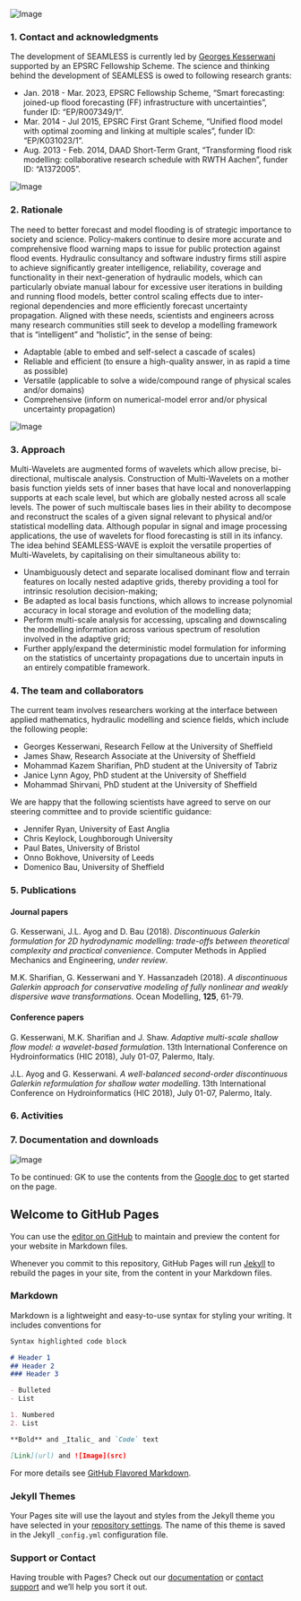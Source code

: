 ![Image](Fig_1G.jpg)





### 1. Contact and acknowledgments 
The development of SEAMLESS is currently led by [Georges Kesserwani](https://www.sheffield.ac.uk/civil/staff/academic/gk) supported by an EPSRC Fellowship Scheme. The science and thinking behind the development of SEAMLESS is owed to following research grants: 
- Jan. 2018 - Mar. 2023, EPSRC Fellowship Scheme, “Smart forecasting: joined-up flood forecasting (FF) infrastructure with uncertainties”, funder ID: “EP/R007349/1”. 
- Mar. 2014 - Jul 2015, EPSRC First Grant Scheme, “Unified flood model with optimal zooming and linking at multiple scales”, funder ID: “EP/K031023/1”. 
- Aug. 2013 - Feb. 2014, DAAD Short-Term Grant, “Transforming flood risk modelling: collaborative research schedule with RWTH Aachen”, funder ID: “A1372005”.





![Image](Fig_2G.jpg)


### 2. Rationale
The need to better forecast and model flooding is of strategic importance to society and science. Policy-makers continue to desire more accurate and comprehensive flood warning maps to issue for public protection against flood events. Hydraulic consultancy and software industry firms still aspire to achieve significantly greater intelligence, reliability, coverage and functionality in their next-generation of hydraulic models, which can particularly obviate manual labour for excessive user iterations in building and running flood models, better control scaling effects due to inter-regional dependencies and more efficiently forecast uncertainty propagation. Aligned with these needs, scientists and engineers across many research communities still seek to develop a modelling framework that is “intelligent” and “holistic”, in the sense of being:
- Adaptable (able to embed and self-select a cascade of scales) 
- Reliable and efficient (to ensure a high-quality answer, in as rapid a time as possible)
- Versatile (applicable to solve a wide/compound range of physical scales and/or domains)
- Comprehensive (inform on numerical-model error and/or physical uncertainty propagation)


![Image](Fig_3G.jpg)



### 3. Approach
Multi-Wavelets are augmented forms of wavelets which allow precise, bi-directional, multiscale analysis. Construction of Multi-Wavelets on a mother basis function yields sets of inner bases that have local and nonoverlapping supports at each scale level, but which are globally nested across all scale levels. The power of such multiscale bases lies in their ability to decompose and reconstruct the scales of a given signal relevant to physical and/or statistical modelling data. Although popular in signal and image processing applications, the use of wavelets for flood forecasting is still in its infancy. The idea behind SEAMLESS-WAVE is exploit the versatile properties of Multi-Wavelets, by capitalising on their simultaneous ability to:
- Unambiguously detect and separate localised dominant flow and terrain features on locally nested adaptive grids, thereby providing a tool for intrinsic resolution decision-making; 
- Be adapted as local basis functions, which allows to increase polynomial accuracy in local storage and evolution of the modelling data; 
- Perform multi-scale analysis for accessing, upscaling and downscaling the modelling information across various spectrum of resolution involved in the adaptive grid; 
- Further apply/expand the deterministic model formulation for informing on the statistics of uncertainty propagations due to uncertain inputs in an entirely compatible framework. 


### 4. The team and collaborators 
The current team involves researchers working at the interface between applied mathematics, hydraulic modelling and science fields, which include the following people: 
- Georges Kesserwani, Research Fellow at the University of Sheffield 
- James Shaw, Research Associate at the University of Sheffield
- Mohammad Kazem Sharifian, PhD student at the University of Tabriz 
- Janice Lynn Agoy, PhD student at the University of Sheffield
- Mohammad Shirvani, PhD student at the University of Sheffield

We are happy that the following scientists have agreed to serve on our steering committee and to provide scientific guidance:
- Jennifer Ryan, University of East Anglia
- Chris Keylock, Loughborough University
- Paul Bates, University of Bristol
- Onno Bokhove, University of Leeds
- Domenico Bau, University of Sheffield 




### 5. Publications
#### Journal papers
G. Kesserwani, J.L. Ayog and D. Bau (2018). _Discontinuous Galerkin formulation for 2D hydrodynamic modelling:
trade-offs between theoretical complexity and practical convenience_. Computer Methods in Applied Mechanics and Engineering, *under review*. 

M.K. Sharifian, G. Kesserwani and Y. Hassanzadeh (2018). _A discontinuous Galerkin approach for conservative modeling of fully
nonlinear and weakly dispersive wave transformations_. Ocean Modelling, **125**, 61-79.

#### Conference papers
G. Kesserwani, M.K. Sharifian and J. Shaw. _Adaptive multi-scale shallow flow model: a wavelet-based formulation_. 13th International Conference on Hydroinformatics (HIC 2018), July 01-07, Palermo, Italy. 

J.L. Ayog and G. Kesserwani. _A well-balanced second-order discontinuous Galerkin reformulation for shallow water modelling_. 13th International Conference on Hydroinformatics (HIC 2018), July 01-07, Palermo, Italy. 

### 6. Activities

### 7. Documentation and downloads 




![Image](Fig_4G.jpg)


To be continued: GK to use the contents from the [Google doc](https://docs.google.com/document/d/1wXB-lJQIKtMC3P3qBuzorbjYouuPyWGpLnPsVcanCdM/edit) to get started on the page. 

## Welcome to GitHub Pages

You can use the [editor on GitHub](https://github.com/ci1xgk/Seamless-web/edit/master/README.md) to maintain and preview the content for your website in Markdown files.

Whenever you commit to this repository, GitHub Pages will run [Jekyll](https://jekyllrb.com/) to rebuild the pages in your site, from the content in your Markdown files.

### Markdown

Markdown is a lightweight and easy-to-use syntax for styling your writing. It includes conventions for

```markdown
Syntax highlighted code block

# Header 1
## Header 2
### Header 3

- Bulleted
- List

1. Numbered
2. List

**Bold** and _Italic_ and `Code` text

[Link](url) and ![Image](src)
```

For more details see [GitHub Flavored Markdown](https://guides.github.com/features/mastering-markdown/).

### Jekyll Themes

Your Pages site will use the layout and styles from the Jekyll theme you have selected in your [repository settings](https://github.com/ci1xgk/Seamless-web/settings). The name of this theme is saved in the Jekyll `_config.yml` configuration file.

### Support or Contact

Having trouble with Pages? Check out our [documentation](https://help.github.com/categories/github-pages-basics/) or [contact support](https://github.com/contact) and we’ll help you sort it out.


